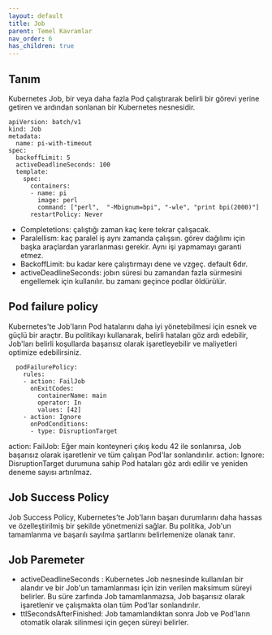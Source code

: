 ```yaml
---
layout: default
title: Job
parent: Temel Kavramlar
nav_order: 6
has_children: true
---
```


## Tanım
Kubernetes Job, bir veya daha fazla Pod çalıştırarak belirli bir görevi yerine getiren ve ardından sonlanan bir Kubernetes nesnesidir. 

```
apiVersion: batch/v1
kind: Job
metadata:
  name: pi-with-timeout
spec:
  backoffLimit: 5
  activeDeadlineSeconds: 100
  template:
    spec:
      containers:
      - name: pi
        image: perl
        command: ["perl",  "-Mbignum=bpi", "-wle", "print bpi(2000)"]
      restartPolicy: Never
```

* Completetions: çalıştığı zaman kaç kere tekrar çalışacak.
* Paralellism: kaç paralel iş aynı zamanda çalışsın. görev dağılımı için başka araçlardan yararlanması gerekir. Aynı işi yapmamayı garanti etmez.
* BackoffLimit: bu kadar kere çalıştırmayı dene ve vzgeç. default 6dır.
* activeDeadlineSeconds: jobın süresi bu zamandan fazla sürmesini engellemek için kullanılır. bu zamanı geçince podlar öldürülür.

## Pod failure policy
Kubernetes'te Job'ların Pod hatalarını daha iyi yönetebilmesi için esnek ve güçlü bir araçtır. Bu politikayı kullanarak, belirli hataları göz ardı edebilir, Job'ları belirli koşullarda başarısız olarak işaretleyebilir ve maliyetleri optimize edebilirsiniz. 
```
  podFailurePolicy:
    rules:
    - action: FailJob
      onExitCodes:
        containerName: main
        operator: In
        values: [42]
    - action: Ignore
      onPodConditions:
      - type: DisruptionTarget
```
action: FailJob: Eğer main konteyneri çıkış kodu 42 ile sonlanırsa, Job başarısız olarak işaretlenir ve tüm çalışan Pod'lar sonlandırılır.
action: Ignore: DisruptionTarget durumuna sahip Pod hataları göz ardı edilir ve yeniden deneme sayısı artırılmaz.

## Job Success Policy
Job Success Policy, Kubernetes'te Job'ların başarı durumlarını daha hassas ve özelleştirilmiş bir şekilde yönetmenizi sağlar. Bu politika, Job'un tamamlanma ve başarılı sayılma şartlarını belirlemenize olanak tanır. 



## Job Paremeter
* activeDeadlineSeconds : Kubernetes Job nesnesinde kullanılan bir alandır ve bir Job'un tamamlanması için izin verilen maksimum süreyi belirler. Bu süre zarfında Job tamamlanmazsa, Job başarısız olarak işaretlenir ve çalışmakta olan tüm Pod'lar sonlandırılır.
* ttlSecondsAfterFinished: Job tamamlandıktan sonra Job ve Pod'ların otomatik olarak silinmesi için geçen süreyi belirler.
